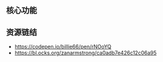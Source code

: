 

## 核心功能



## 资源链结
- https://codepen.io/billie66/pen/rNOoYQ
- https://bl.ocks.org/zanarmstrong/ca0adb7e426c12c06a95